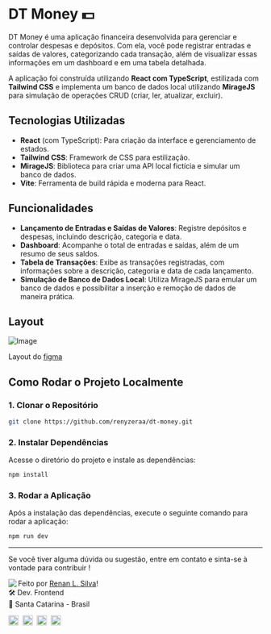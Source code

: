 # DT Money 💵

DT Money é uma aplicação financeira desenvolvida para gerenciar e controlar despesas e depósitos. Com ela, você pode registrar entradas e saídas de valores, categorizando cada transação, além de visualizar essas informações em um dashboard e em uma tabela detalhada.

A aplicação foi construída utilizando **React com TypeScript**, estilizada com **Tailwind CSS** e implementa um banco de dados local utilizando **MirageJS** para simulação de operações CRUD (criar, ler, atualizar, excluir).

## Tecnologias Utilizadas

- **React** (com TypeScript): Para criação da interface e gerenciamento de estados.
- **Tailwind CSS**: Framework de CSS para estilização.
- **MirageJS**: Biblioteca para criar uma API local fictícia e simular um banco de dados.
- **Vite**: Ferramenta de build rápida e moderna para React.

## Funcionalidades

- **Lançamento de Entradas e Saídas de Valores**: Registre depósitos e despesas, incluindo descrição, categoria e data.
- **Dashboard**: Acompanhe o total de entradas e saídas, além de um resumo de seus saldos.
- **Tabela de Transações**: Exibe as transações registradas, com informações sobre a descrição, categoria e data de cada lançamento.
- **Simulação de Banco de Dados Local**: Utiliza MirageJS para emular um banco de dados e possibilitar a inserção e remoção de dados de maneira prática.

## Layout

![Image](https://github.com/user-attachments/assets/d6e5f4e6-5efa-476a-aaa5-23026f54cbea)

Layout do [figma](https://www.figma.com/design/texk7smNXFb7duBVO8rDze/dtmoney-Ignite?m=auto&t=syT2O86j6ueq60U1-6)

## Como Rodar o Projeto Localmente

### 1. Clonar o Repositório

```bash
git clone https://github.com/renyzeraa/dt-money.git
```

### 2. Instalar Dependências

Acesse o diretório do projeto e instale as dependências:

```bash
npm install
```

### 3. Rodar a Aplicação

Após a instalação das dependências, execute o seguinte comando para rodar a aplicação:

```bash
npm run dev
```

---

Se você tiver alguma dúvida ou sugestão, entre em contato e sinta-se à vontade para contribuir !

<img align="left" src="https://avatars.githubusercontent.com/renyzeraa?size=100">

Feito por [Renan L. Silva](https://github.com/renyzeraa)! <br>
🛠 Dev. Frontend <br>
📍 Santa Catarina - Brasil <br>

<a href="https://www.linkedin.com/in/renyzeraa" target="_blank"><img src="https://img.shields.io/badge/LinkedIn-0077B5?style=flat&logo=linkedin&logoColor=white" alt="LinkedIn Badge" height="20"></a>&nbsp;
<a href="mailto:renansilvaytb@gmail.com" target="_blank"><img src="https://img.shields.io/badge/Gmail-D14836?style=flat&logo=gmail&logoColor=white" alt="Gmail Badge" height="20"></a>&nbsp;
<a href="#"><img src="https://img.shields.io/badge/Discord-%237289DA.svg?logo=discord&logoColor=white" title="renan_s#7826" alt="Discord Badge" height="20"></a>&nbsp;
<a href="https://www.github.com/renyzeraa" target="_blank"><img src="https://img.shields.io/badge/GitHub-100000?style=flat&logo=github&logoColor=white" alt="GitHub Badge" height="20"></a>&nbsp;

<br clear="left"/>
